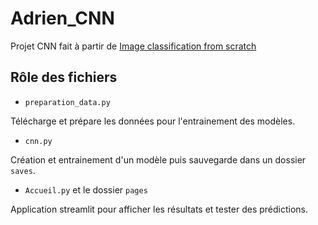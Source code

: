 # Adrien_CNN

Projet CNN fait à partir de [Image classification from scratch](https://keras.io/examples/vision/image_classification_from_scratch/)

## Rôle des fichiers

- `preparation_data.py`

Télécharge et prépare les données pour l'entrainement des modèles.

- `cnn.py`

Création et entrainement d'un modèle puis sauvegarde dans un dossier `saves`.

- `Accueil.py` et le dossier `pages`

Application streamlit pour afficher les résultats et tester des prédictions.